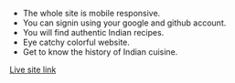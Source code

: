 * The whole site is mobile responsive.
* You can signin using your google and github account.
* You will find authentic Indian recipes.
* Eye catchy colorful website.
* Get to know the history of Indian cuisine.

[Live site link](https://desi-eats-d9f96.web.app/)